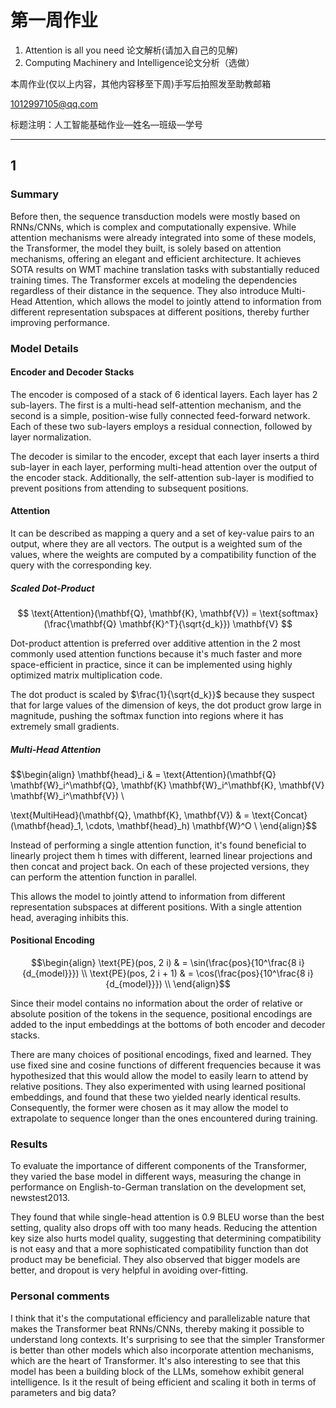 <!--
第一周作业
1.Attention is all you need 论文解析(请加入自己的见解)
2.Computing Machinery and Intelligence论文分析（选做）
-->
# 第一周作业
1. Attention is all you need 论文解析(请加入自己的见解)
2. Computing Machinery and Intelligence论文分析（选做）

本周作业(仅以上内容，其他内容移至下周)手写后拍照发至助教邮箱

1012997105@qq.com

标题注明：人工智能基础作业—姓名—班级—学号

---
## 1
### Summary
Before then, the sequence transduction models were mostly based on RNNs/CNNs, which is complex and computationally expensive. While attention mechanisms were already integrated into some of these models, the Transformer, the model they built, is solely based on attention mechanisms, offering an elegant and efficient architecture. It achieves SOTA results on WMT machine translation tasks with substantially reduced training times. The Transformer excels at modeling the dependencies regardless of their distance in the sequence. They also introduce Multi-Head Attention, which allows the model to jointly attend to information from different representation subspaces at different positions, thereby further improving performance.

### Model Details
#### Encoder and Decoder Stacks
The encoder is composed of a stack of 6 identical layers. Each layer has 2 sub-layers. The first is a multi-head self-attention mechanism, and the second is a simple, position-wise fully connected feed-forward network. Each of these two sub-layers employs a residual connection, followed by layer normalization.

The decoder is similar to the encoder, except that each layer inserts a third sub-layer in each layer, performing multi-head attention over the output of the encoder stack. Additionally, the self-attention sub-layer is modified to prevent positions from attending to subsequent positions.

#### Attention
It can be described as mapping a query and a set of key-value pairs to an output, where they are all vectors. The output is a weighted sum of the values, where the weights are computed by a compatibility function of the query with the corresponding key.

##### Scaled Dot-Product
$$
\text{Attention}(\mathbf{Q}, \mathbf{K}, \mathbf{V}) = \text{softmax}(\frac{\mathbf{Q} \mathbf{K}^T}{\sqrt{d_k}}) \mathbf{V}
$$

Dot-product attention is preferred over additive attention in the 2 most commonly used attention functions because it's much faster and more space-efficient in practice, since it can be implemented using highly optimized matrix multiplication code.

The dot product is scaled by $\frac{1}{\sqrt{d_k}}$ because they suspect that for large values of the dimension of keys, the dot product grow large in magnitude, pushing the softmax function into regions where it has extremely small gradients.

##### Multi-Head Attention
$$\begin{align}
\mathbf{head}_i & = \text{Attention}(\mathbf{Q} \mathbf{W}_i^\mathbf{Q}, \mathbf{K} \mathbf{W}_i^\mathbf{K}, \mathbf{V} \mathbf{W}_i^\mathbf{V}) \\

\text{MultiHead}(\mathbf{Q}, \mathbf{K}, \mathbf{V}) & = \text{Concat}(\mathbf{head}_1, \cdots, \mathbf{head}_h) \mathbf{W}^O \\
\end{align}$$

Instead of performing a single attention function, it's found beneficial to linearly project them h times with different, learned linear projections and then concat and project back. On each of these projected versions, they can perform the attention function in parallel.

This allows the model to jointly attend to information from different representation subspaces at different positions. With a single attention head, averaging inhibits this.

#### Positional Encoding
$$\begin{align}
\text{PE}(pos, 2 i) & = \sin(\frac{pos}{10^\frac{8 i}{d_{model}}}) \\
\text{PE}(pos, 2 i + 1) & = \cos(\frac{pos}{10^\frac{8 i}{d_{model}}}) \\
\end{align}$$

Since their model contains no information about the order of relative or absolute position of the tokens in the sequence, positional encodings are added to the input embeddings at the bottoms of both encoder and decoder stacks.

There are many choices of positional encodings, fixed and learned. They use fixed sine and cosine functions of different frequencies because it was hypothesized that this would allow the model to easily learn to attend by relative positions. They also experimented with using learned positional embeddings, and found that these two yielded nearly identical results. Consequently, the former were chosen as it may allow the model to extrapolate to sequence longer than the ones encountered during training.

### Results
To evaluate the importance of different components of the Transformer, they varied the base model in different ways, measuring the change in performance on English-to-German translation on the development set, newstest2013.

They found that while single-head attention is 0.9 BLEU worse than the best setting, quality also drops off with too many heads. Reducing the attention key size also hurts model quality, suggesting that determining compatibility is not easy and that a more sophisticated compatibility function than dot product may be beneficial. They also observed that bigger models are better, and dropout is very helpful in avoiding over-fitting.

### Personal comments
I think that it's the computational efficiency and parallelizable nature that makes the Transformer beat RNNs/CNNs, thereby making it possible to understand long contexts. It's surprising to see that the simpler Transformer is better than other models which also incorporate attention mechanisms, which are the heart of Transformer. It's also interesting to see that this model has been a building block of the LLMs, somehow exhibit general intelligence. Is it the result of being efficient and scaling it both in terms of parameters and big data?
